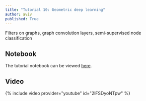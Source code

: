 ```yaml
---
title: "Tutorial 10: Geometric deep learning"
author: aviv
published: True
---
```


Filters on graphs, graph convolution layers, semi-supervised node classification

## Notebook

The tutorial notebook can be viewed
[here](https://nbviewer.jupyter.org/github/vistalab-technion/cs236781-tutorials/blob/master/t10/tutorial10-GeometricDL.ipynb?flush_cache=true).

## Video


{% include video provider="youtube" id="2lFSDyoNTpw" %}


